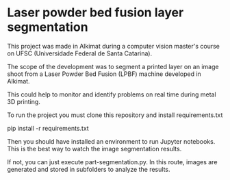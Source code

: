 # Laser powder bed fusion layer segmentation

This project was made in Alkimat during a computer vision master's course on UFSC (Universidade Federal de Santa Catarina).

The scope of the development was to segment a printed layer on an image shoot from a Laser Powder Bed Fusion (LPBF) machine developed in Alkimat.

This could help to monitor and identify problems on real time during metal 3D printing.

To run the project you must clone this repository and install requirements.txt

pip install -r requirements.txt

Then you should have installed an environment to run Jupyter notebooks. This is the best way to watch the image segmentation results.

If not, you can just execute part-segmentation.py. In this route, images are generated and stored in subfolders to analyze the results.

